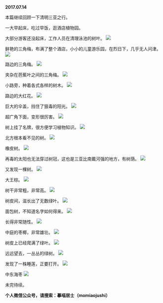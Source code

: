 
          
**2017.07.14**

本篇继续回顾一下清明三亚之行。

一大早起床，吃过早饭，逛酒店植物园。

大部分游客还没起床，工作人员在清理泳池的树叶。
![](https://mmbiz.qlogo.cn/mmbiz_jpg/uDI3FLln00YKkzFT648GmAiacSnRVJzaI18GJ89yWfSU4EkNyeG3TExziaCqawNhvQ0xGBuOUcOibjeTLxw3ObEBA/0?wx_fmt=jpeg)


鲜艳的三角梅，布满了整个酒店，小小的儿童游乐园，在烈日下，几乎无人问津。
![](https://mmbiz.qlogo.cn/mmbiz_jpg/uDI3FLln00YKkzFT648GmAiacSnRVJzaIeTQYYZbNKyCkG6cU8j2p6NKJZZ3KQuQqMetZCl00xKUeXLqwgu7Ogw/0?wx_fmt=jpeg)


路边的三角梅。
![](https://mmbiz.qlogo.cn/mmbiz_jpg/uDI3FLln00YKkzFT648GmAiacSnRVJzaIZWRXysqUK7IJdRJ4Ugfu9DibwbWbPzydicdYGpoW5q1vxLdXHcBYpXpA/0?wx_fmt=jpeg)


夹杂在芭蕉叶之间的三角梅。
![](https://mmbiz.qlogo.cn/mmbiz_jpg/uDI3FLln00YKkzFT648GmAiacSnRVJzaIsEeFrcDqGeyteQ4vkcJCWsBo3UwpzRtEvicDeABqqjLG3bIAQUIGcjQ/0?wx_fmt=jpeg)


小路旁，种着各式各样的树木。
![](https://mmbiz.qlogo.cn/mmbiz_jpg/uDI3FLln00YKkzFT648GmAiacSnRVJzaIv64dhYKZiccSp1PBsqqLKcRDDktJDagJAn3eAm7qsdUl4HUBOFRCFxw/0?wx_fmt=jpeg)


路边的大红花。
![](https://mmbiz.qlogo.cn/mmbiz_jpg/uDI3FLln00YKkzFT648GmAiacSnRVJzaItpKzecA1pln2CqMFFB8jXqicdWvRK8qL2MMoFtA1HVGTBoZgfBjvibtg/0?wx_fmt=jpeg)


巨大的伞盖，挡住了狠毒的阳光。
![](https://mmbiz.qlogo.cn/mmbiz_jpg/uDI3FLln00YKkzFT648GmAiacSnRVJzaI3bzu7YeFJUUIt4XGCauUiaicLicRorQWLHagBcK3icKq7sFul5yibv6Qzvw/0?wx_fmt=jpeg)


超广角下面，变形很厉害。
![](https://mmbiz.qlogo.cn/mmbiz_jpg/uDI3FLln00YKkzFT648GmAiacSnRVJzaIp7XWY9IoDibJBbL1891TYRtsdg1Liac2vRbiaYWcwYKqHfLnay79EqWKw/0?wx_fmt=jpeg)


树上挂了名牌，很方便学习植物知识。
![](https://mmbiz.qlogo.cn/mmbiz_jpg/uDI3FLln00YKkzFT648GmAiacSnRVJzaIlAiaIcu1TChhlXVzR2SxIRfI4ic6b5TylCHnC3zap5NuFws7XbWJOib6A/0?wx_fmt=jpeg)


北方根本看不见的树。
![](https://mmbiz.qlogo.cn/mmbiz_jpg/uDI3FLln00YKkzFT648GmAiacSnRVJzaINSiaVFp7rLosKFtqMGmv1Zia91UgINwjTTsib98oiaeVWkhMsVMah7tTHA/0?wx_fmt=jpeg)


橡皮树。
![](https://mmbiz.qlogo.cn/mmbiz_jpg/uDI3FLln00YKkzFT648GmAiacSnRVJzaI9sWV7sTTcXrMzoFIa4wTrV4NoicDyNSOz6v4j9sBbDOJQeKibpsvm82A/0?wx_fmt=jpeg)


再毒的太阳也无法穿过树冠，这也是三亚比南戴河强的地方，有树荫。
![](https://mmbiz.qlogo.cn/mmbiz_jpg/uDI3FLln00YKkzFT648GmAiacSnRVJzaIgpvfo3gLV6bMC7viaHbBia1xdibAgwDRiaWj6u7DuaaNEZgIheXfVzSarg/0?wx_fmt=jpeg)


又发现一棵树。
![](https://mmbiz.qlogo.cn/mmbiz_jpg/uDI3FLln00YKkzFT648GmAiacSnRVJzaIWrGWQQVjn3vzt9TWlYqPBicFY8qRQOAINSm2NOUiaWurSeuSvY8o1cjw/0?wx_fmt=jpeg)


大王棕。
![](https://mmbiz.qlogo.cn/mmbiz_jpg/uDI3FLln00YKkzFT648GmAiacSnRVJzaI4LIet3OH4YDBX5znhp9QpzjjcaOluUoYTSmDp03icRAEn9pWgicf758Q/0?wx_fmt=jpeg)


树干非常粗，非常高。
![](https://mmbiz.qlogo.cn/mmbiz_jpg/uDI3FLln00YKkzFT648GmAiacSnRVJzaI8LskYrd2J2WyP5HEBRf2D6mp5regZgQwzn9GnU820WVj6PYsCCaDfw/0?wx_fmt=jpeg)


树皮间，滋长出了无数绿叶。
![](https://mmbiz.qlogo.cn/mmbiz_jpg/uDI3FLln00YKkzFT648GmAiacSnRVJzaIkhXhuQsayibLmV8rQAvo0FABU9OrFF4c7v7ics8aFPSX27IRqfFCzn0w/0?wx_fmt=jpeg)


面包树，不知道名字如何得来。
![](https://mmbiz.qlogo.cn/mmbiz_jpg/uDI3FLln00YKkzFT648GmAiacSnRVJzaIwhlviceehNqc2wzzhZzAq0EUhMe3aWThKSggZ9bmBib6dcwC1V6UKlwA/0?wx_fmt=jpeg)


长得非常随性。
![](https://mmbiz.qlogo.cn/mmbiz_jpg/uDI3FLln00YKkzFT648GmAiacSnRVJzaI8wibciaMV0kUg9TQghMKAHrawaJM69mCWk91mujBR99gZ0icibhzjY0CtQ/0?wx_fmt=jpeg)


中庭的枣椰，非常雄壮。
![](https://mmbiz.qlogo.cn/mmbiz_jpg/uDI3FLln00YKkzFT648GmAiacSnRVJzaI9cfUeCVhg1DMGYib22qBbb0dg2E04Gnlic5WbLGYec0ibcd1lYM6DRSuA/0?wx_fmt=jpeg)


树皮上已经爬满了绿叶。
![](https://mmbiz.qlogo.cn/mmbiz_jpg/uDI3FLln00YKkzFT648GmAiacSnRVJzaIqrjlWzJgfjMzKzt2DsjBicFicpIX3U0yYjOIck0aphiag2ZG1alDgbslQ/0?wx_fmt=jpeg)


远远望去，一丛丛的绿树。
![](https://mmbiz.qlogo.cn/mmbiz_jpg/uDI3FLln00YKkzFT648GmAiacSnRVJzaIZ1ya8ibz9efjicqPlo4x2YjtdvxEZkpZSJWxicUUq3WT9bbbtz5p4YjPg/0?wx_fmt=jpeg)


发现了一株睡莲，正要打开。
![](https://mmbiz.qlogo.cn/mmbiz_jpg/uDI3FLln00YKkzFT648GmAiacSnRVJzaIkfqhPYQksYcNjXCFgfEkz4AWgnIpaDHfwzLGX7gFGxH7C1oKHB0Ybw/0?wx_fmt=jpeg)


中东海枣
![](https://mmbiz.qlogo.cn/mmbiz_jpg/uDI3FLln00YKkzFT648GmAiacSnRVJzaIC2z3lMu0n1ibHHIIfPKykVia5uSGLlxUExEA6ZvuFgKUmrdH8edhJwtg/0?wx_fmt=jpeg)


未完待续。


**个人微信公众号，请搜索：摹喵居士（momiaojushi）**

        